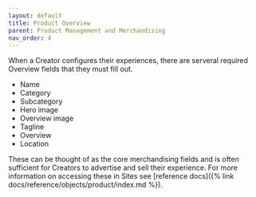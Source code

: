 ```yaml
---
layout: default
title: Product Overview
parent: Product Management and Merchandising
nav_order: 4
---
```


When a Creator configures their experiences, there are serveral required Overview fields that they must fill out.

- Name
- Category
- Subcategory
- Hero image
- Overview image
- Tagline
- Overview 
- Location

These can be thought of as the core merchandising fields and is often sufficient for Creators to advertise and sell their experience. For more information on accessing these in Sites see [reference docs]({% link docs/reference/objects/product/index.md %}).
